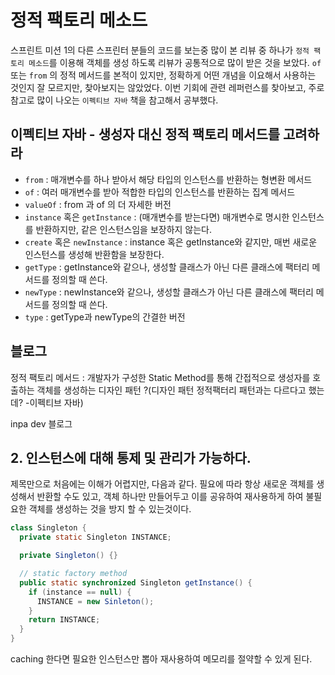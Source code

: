 # 정적 팩토리 메소드

스프린트 미션 1의 다른 스프린터 분들의 코드를 보는중 많이 본 리뷰 중 하나가 `정적 팩토리 메소드`를 이용해 객체를 생성 하도록 리뷰가 공통적으로 많이 받은 것을 보았다. `of` 또는 `from` 의 정적 메서드를 본적이 있지만, 정확하게 어떤 개념을 이요해서 사용하는 것인지 잘 모르지만, 찾아보지는 않았었다. 이번 기회에 관련 레퍼런스를 찾아보고, 주로 참고로 많이 나오는 `이펙티브 자바` 책을 참고해서 공부했다.

## 이펙티브 자바 - 생성자 대신 정적 팩토리 메서드를 고려하라

- `from` : 매개변수를 하나 받아서 해당 타입의 인스턴스를 반환하는 형변환 메서드
- `of` : 여러 매개변수를 받아 적합한 타입의 인스턴스를 반환하는 집계 메서드
- `valueOf` : from 과 of 의 더 자세한 버전
- `instance` 혹은 `getInstance` : (매개변수를 받는다면) 매개변수로 명시한 인스턴스를 반환하지만, 같은 인스턴스임을 보장하지 않는다.
- `create` 혹은 `newInstance` : instance 혹은 getInstance와 같지만, 매번 새로운 인스턴스를 생성해 반환함을 보장한다.
- `getType` : getInstance와 같으나, 생성할 클래스가 아닌 다른 클래스에 팩터리 메서드를 정의할 때 쓴다.
- `newType` : newInstance와 같으나, 생성할 클래스가 아닌 다른 클래스에 팩터리 메서드를 정의할 때 쓴다.
- `type` : getType과 newType의 간결한 버전

## 블로그

정적 팩토리 메서드 : 개발자가 구성한 Static Method를 통해 간접적으로 생성자를 호출하는 객체를 생성하는 디자인 패턴 ?(디자인 패턴 정적팩터리 패턴과는 다르다고 했는데? -이펙티브 자바)

inpa dev 블로그

## 2. 인스턴스에 대해 통제 및 관리가 가능하다.

제목만으로 처음에는 이해가 어렵지만, 다음과 같다. 필요에 따라 항상 새로운 객체를 생성해서 반환할 수도 있고, 객체 하나만 만들어두고 이를 공유하여 재사용하게 하여 불필요한 객체를 생성하는 것을 방지 할 수 있는것이다.

```java
class Singleton {
  private static Singleton INSTANCE;

  private Singleton() {}

  // static factory method
  public static synchronized Singleton getInstance() {
    if (instance == null) {
      INSTANCE = new Sinleton();
    }
    return INSTANCE;
  }
}
```

caching 한다면 필요한 인스턴스만 뽑아 재사용하여 메모리를 절약할 수 있게 된다.
